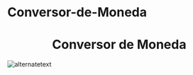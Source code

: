 # Conversor-de-Moneda
<h1 align="center"> Conversor de Moneda </h1>


<img src="https://gcdnb.pbrd.co/images/96hKbCUwg1vM.png?o=1" alt="alternatetext">


